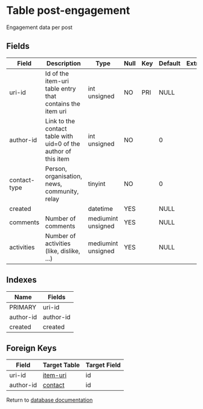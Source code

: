 Table post-engagement
===========

Engagement data per post

Fields
------

| Field        | Description                                                     | Type               | Null | Key | Default | Extra |
| ------------ | --------------------------------------------------------------- | ------------------ | ---- | --- | ------- | ----- |
| uri-id       | Id of the item-uri table entry that contains the item uri       | int unsigned       | NO   | PRI | NULL    |       |
| author-id    | Link to the contact table with uid=0 of the author of this item | int unsigned       | NO   |     | 0       |       |
| contact-type | Person, organisation, news, community, relay                    | tinyint            | NO   |     | 0       |       |
| created      |                                                                 | datetime           | YES  |     | NULL    |       |
| comments     | Number of comments                                              | mediumint unsigned | YES  |     | NULL    |       |
| activities   | Number of activities (like, dislike, ...)                       | mediumint unsigned | YES  |     | NULL    |       |

Indexes
------------

| Name      | Fields    |
| --------- | --------- |
| PRIMARY   | uri-id    |
| author-id | author-id |
| created   | created   |

Foreign Keys
------------

| Field | Target Table | Target Field |
|-------|--------------|--------------|
| uri-id | [item-uri](help/database/db_item-uri) | id |
| author-id | [contact](help/database/db_contact) | id |

Return to [database documentation](help/database)

